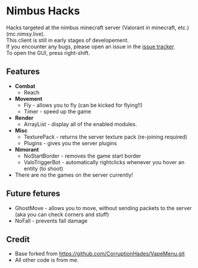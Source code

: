 # Nimbus Hacks
Hacks targeted at the nimbus minecraft server (Valorant in minecraft, etc.) (mc.nimsy.live).<br>
This client is still in early stages of developement.<br>
If you encounter any bugs, please open an issue in the [issue tracker](https://github.com/gkursi/nimbus_hacks/issues).<br>
To open the GUI, press right-shift.

## Features
+ **Combat**
  + Reach
+ **Movement**
  + Fly - allows you to fly (can be kicked for flying!!)
  + Timer - speed up the game
+ **Render**
  + ArrayList - display all of the enabled modules.
+ **Misc**
  + TexturePack - returns the server texture pack (re-joining required)
  + Plugins - gives you the server plugins
+ **Nimorant**
  + NoStartBorder - removes the game start border
  + ValoTriggerBot - automatically rightclicks whenever you hover an entity (to shoot)
+ There are no the games on the server currently!

## Future fetures
+ GhostMove - allows you to move, without sending packets to the server <br>(aka you can check corners and stuff)
+ NoFall - prevents fall damage

## Credit
+ Base forked from https://github.com/CorruptionHades/VapeMenu.git <br>
+ All other code is from me.
